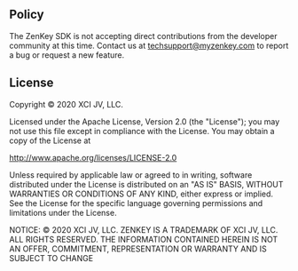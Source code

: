 ## Policy

The ZenKey SDK is not accepting direct contributions from the developer community at this time. Contact us at techsupport@myzenkey.com to report a bug or request a new feature.

## License

Copyright © 2020 XCI JV, LLC.

Licensed under the Apache License, Version 2.0 (the "License"); you may not use this file except in compliance with the License. You may obtain a copy of the License at

http://www.apache.org/licenses/LICENSE-2.0

Unless required by applicable law or agreed to in writing, software distributed under the License is distributed on an "AS IS" BASIS, WITHOUT WARRANTIES OR CONDITIONS OF ANY KIND, either express or implied. See the License for the specific language governing permissions and limitations under the License.

NOTICE: © 2020 XCI JV, LLC. ZENKEY IS A TRADEMARK OF XCI JV, LLC. ALL RIGHTS RESERVED. THE INFORMATION CONTAINED HEREIN IS NOT AN OFFER, COMMITMENT, REPRESENTATION OR WARRANTY AND IS SUBJECT TO CHANGE
